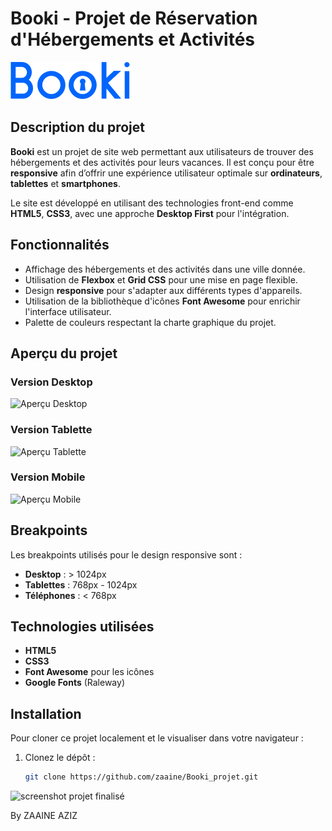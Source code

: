 # Booki - Projet de Réservation d'Hébergements et Activités

![Logo Booki](./images/logo/Booki.png)

## Description du projet

**Booki** est un projet de site web permettant aux utilisateurs de trouver des hébergements et des activités pour leurs vacances. Il est conçu pour être **responsive** afin d’offrir une expérience utilisateur optimale sur **ordinateurs**, **tablettes** et **smartphones**.

Le site est développé en utilisant des technologies front-end comme **HTML5**, **CSS3**, avec une approche **Desktop First** pour l'intégration.

## Fonctionnalités

- Affichage des hébergements et des activités dans une ville donnée.
- Utilisation de **Flexbox** et **Grid CSS** pour une mise en page flexible.
- Design **responsive** pour s'adapter aux différents types d'appareils.
- Utilisation de la bibliothèque d'icônes **Font Awesome** pour enrichir l'interface utilisateur.
- Palette de couleurs respectant la charte graphique du projet.

## Aperçu du projet

### Version Desktop

![Aperçu Desktop](./captures/desktop.png)

### Version Tablette

![Aperçu Tablette](./captures/tablette.png)

### Version Mobile

![Aperçu Mobile](./captures/mobile.png)

## Breakpoints

Les breakpoints utilisés pour le design responsive sont :

- **Desktop** : > 1024px
- **Tablettes** : 768px - 1024px
- **Téléphones** : < 768px

## Technologies utilisées

- **HTML5**
- **CSS3**
- **Font Awesome** pour les icônes
- **Google Fonts** (Raleway)

## Installation

Pour cloner ce projet localement et le visualiser dans votre navigateur :

1. Clonez le dépôt :

   ```bash
   git clone https://github.com/zaaine/Booki_projet.git
   ```

![screenshot projet finalisé](./images/logo/Booki_screen.webp)

By ZAAINE AZIZ

